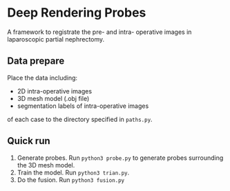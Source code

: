 # Deep Rendering Probes

A framework to registrate the pre- and intra- operative images in laparoscopic partial nephrectomy.

## Data prepare
Place the data including:

* 2D intra-operative images
* 3D mesh model (.obj file)
* segmentation labels of intra-operative images

of each case to the directory specified in `paths.py`.

## Quick run

1. Generate probes. Run `python3 probe.py` to generate probes surrounding the 3D mesh model.
2. Train the model. Run `python3 trian.py`.
3. Do the fusion. Run `python3 fusion.py`